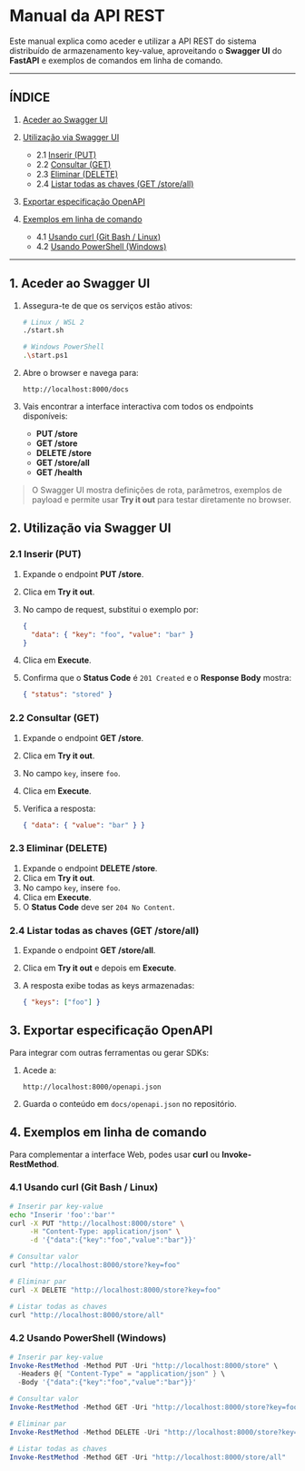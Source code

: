 # Manual da API REST

Este manual explica como aceder e utilizar a API REST do sistema distribuído de armazenamento key-value, aproveitando o **Swagger UI** do **FastAPI** e exemplos de comandos em linha de comando.

---

## ÍNDICE

1. [Aceder ao Swagger UI](#1-aceder-ao-swagger-ui)
2. [Utilização via Swagger UI](#2-utilização-via-swagger-ui)

   * 2.1 [Inserir (PUT)](#21-inserir-put)
   * 2.2 [Consultar (GET)](#22-consultar-get)
   * 2.3 [Eliminar (DELETE)](#23-eliminar-delete)
   * 2.4 [Listar todas as chaves (GET /store/all)](#24-listar-todas-as-chaves-get-storeall)
3. [Exportar especificação OpenAPI](#3-exportar-especificação-openapi)
4. [Exemplos em linha de comando](#4-exemplos-em-linha-de-comando)

   * 4.1 [Usando curl (Git Bash / Linux)](#41-usando-curl-git-bash--linux)
   * 4.2 [Usando PowerShell (Windows)](#42-usando-powershell-windows)

---

## 1. Aceder ao Swagger UI

1. Assegura-te de que os serviços estão ativos:

   ```bash
   # Linux / WSL 2
   ./start.sh

   # Windows PowerShell
   .\start.ps1
   ```
2. Abre o browser e navega para:

   ```
   http://localhost:8000/docs
   ```
3. Vais encontrar a interface interactiva com todos os endpoints disponíveis:

   * **PUT /store**
   * **GET /store**
   * **DELETE /store**
   * **GET /store/all**
   * **GET /health**

> O Swagger UI mostra definições de rota, parâmetros, exemplos de payload e permite usar **Try it out** para testar diretamente no browser.

## 2. Utilização via Swagger UI

### 2.1 Inserir (PUT)

1. Expande o endpoint **PUT /store**.
2. Clica em **Try it out**.
3. No campo de request, substitui o exemplo por:

   ```json
   {
     "data": { "key": "foo", "value": "bar" }
   }
   ```
4. Clica em **Execute**.
5. Confirma que o **Status Code** é `201 Created` e o **Response Body** mostra:

   ```json
   { "status": "stored" }
   ```

### 2.2 Consultar (GET)

1. Expande o endpoint **GET /store**.
2. Clica em **Try it out**.
3. No campo `key`, insere `foo`.
4. Clica em **Execute**.
5. Verifica a resposta:

   ```json
   { "data": { "value": "bar" } }
   ```

### 2.3 Eliminar (DELETE)

1. Expande o endpoint **DELETE /store**.
2. Clica em **Try it out**.
3. No campo `key`, insere `foo`.
4. Clica em **Execute**.
5. O **Status Code** deve ser `204 No Content`.

### 2.4 Listar todas as chaves (GET /store/all)

1. Expande o endpoint **GET /store/all**.
2. Clica em **Try it out** e depois em **Execute**.
3. A resposta exibe todas as keys armazenadas:

   ```json
   { "keys": ["foo"] }
   ```

## 3. Exportar especificação OpenAPI

Para integrar com outras ferramentas ou gerar SDKs:

1. Acede a:

   ```
   http://localhost:8000/openapi.json
   ```
2. Guarda o conteúdo em `docs/openapi.json` no repositório.

## 4. Exemplos em linha de comando

Para complementar a interface Web, podes usar **curl** ou **Invoke-RestMethod**.

### 4.1 Usando curl (Git Bash / Linux)

```bash
# Inserir par key-value
echo "Inserir 'foo':'bar'"
curl -X PUT "http://localhost:8000/store" \
     -H "Content-Type: application/json" \
     -d '{"data":{"key":"foo","value":"bar"}}'

# Consultar valor
curl "http://localhost:8000/store?key=foo"

# Eliminar par
curl -X DELETE "http://localhost:8000/store?key=foo"

# Listar todas as chaves
curl "http://localhost:8000/store/all"
```

### 4.2 Usando PowerShell (Windows)

```powershell
# Inserir par key-value
Invoke-RestMethod -Method PUT -Uri "http://localhost:8000/store" \
  -Headers @{ "Content-Type" = "application/json" } \
  -Body '{"data":{"key":"foo","value":"bar"}}'

# Consultar valor
Invoke-RestMethod -Method GET -Uri "http://localhost:8000/store?key=foo"

# Eliminar par
Invoke-RestMethod -Method DELETE -Uri "http://localhost:8000/store?key=foo"

# Listar todas as chaves
Invoke-RestMethod -Method GET -Uri "http://localhost:8000/store/all"
```
